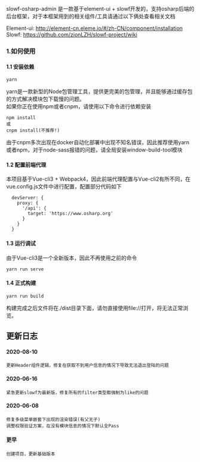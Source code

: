 slowf-osharp-admin 是一款基于element-ui + slowf开发的，支持osharp后端的后台框架，对于本框架用到的相关组件/工具请通过以下俩处查看相关文档    

Element-ui: http://element-cn.eleme.io/#/zh-CN/component/installation   
Slowf: https://github.com/zionLZH/slowf-project/wiki    


### 1.如何使用
#### 1.1 安装依赖
````
yarn
````
yarn是一款新型的Node包管理工具，提供更完美的包管理，并且能够通过缓存包的方式解决模块包下载慢的问题。  
如果你正在使用npm或者cnpm，请使用以下命令进行依赖安装
````
npm install
或
cnpm install(不推荐!)
````
由于cnpm多次出现在docker自动化部署中出现不知名错误，因此推荐使用yarn或者npm，对于node-sass报错的问题，请全局安装window-build-tool模块

#### 1.2 配置前端代理
本项目基于Vue-cli3 + Webpack4，因此前端代理配置与Vue-cli2有所不同，在vue.config.js文件中进行配置，配置部分代码如下
````
  devServer: {
    proxy: {
      '/api': {
        target: 'https://www.osharp.org'
      }
    }
  }
```` 

#### 1.3 运行调试
由于Vue-cli3是一个全新版本，因此不再使用之前的命令
````
yarn run serve
````

#### 1.4 正式构建
````
yarn run build
````
构建完成之后文件将在./dist目录下面，请勿直接使用file://打开，将无法正常浏览。

## 更新日志
#### 2020-08-10
````
更新Header组件逻辑，修复在获取不到用户信息的情况下导致无法退出登陆的问题
````
#### 2020-06-16
````
紧急更新slowf为最新版，修复所有的filter类型都强制为like的问题
````
#### 2020-06-08
````
修复多级菜单嵌套下出现的渲染错误(有父无子)
调整权限验证方案，在没有模块信息的情况下默认全Pass
````
#### 更早
````
创建项目，更新基础版本
````
